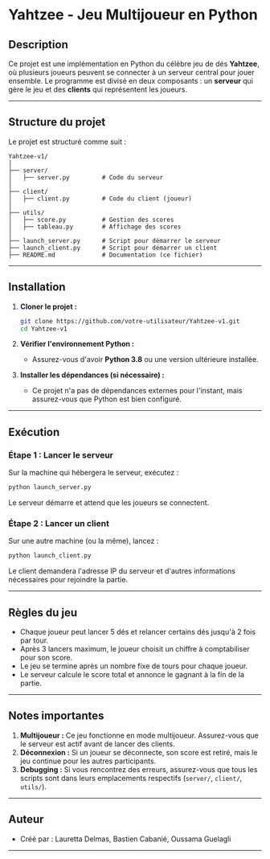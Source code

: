 # **Yahtzee - Jeu Multijoueur en Python**

## **Description**
Ce projet est une implémentation en Python du célèbre jeu de dés **Yahtzee**, où plusieurs joueurs peuvent se connecter à un serveur central pour jouer ensemble. Le programme est divisé en deux composants : un **serveur** qui gère le jeu et des **clients** qui représentent les joueurs.

---

## **Structure du projet**
Le projet est structuré comme suit :

```
Yahtzee-v1/
│
├── server/
│   ├── server.py         # Code du serveur
│
├── client/
│   ├── client.py         # Code du client (joueur)
│
├── utils/
│   ├── score.py          # Gestion des scores
│   ├── tableau.py        # Affichage des scores
│
├── launch_server.py      # Script pour démarrer le serveur
├── launch_client.py      # Script pour démarrer un client
├── README.md             # Documentation (ce fichier)
```

---

## **Installation**
1. **Cloner le projet :**
   ```bash
   git clone https://github.com/votre-utilisateur/Yahtzee-v1.git
   cd Yahtzee-v1
   ```

2. **Vérifier l'environnement Python :**
    - Assurez-vous d'avoir **Python 3.8** ou une version ultérieure installée.

3. **Installer les dépendances (si nécessaire) :**
    - Ce projet n'a pas de dépendances externes pour l'instant, mais assurez-vous que Python est bien configuré.

---

## **Exécution**

### **Étape 1 : Lancer le serveur**
Sur la machine qui hébergera le serveur, exécutez :
```bash
python launch_server.py
```
Le serveur démarre et attend que les joueurs se connectent.

### **Étape 2 : Lancer un client**
Sur une autre machine (ou la même), lancez :
```bash
python launch_client.py
```
Le client demandera l'adresse IP du serveur et d'autres informations nécessaires pour rejoindre la partie.

---

## **Règles du jeu**
- Chaque joueur peut lancer 5 dés et relancer certains dés jusqu'à 2 fois par tour.
- Après 3 lancers maximum, le joueur choisit un chiffre à comptabiliser pour son score.
- Le jeu se termine après un nombre fixe de tours pour chaque joueur.
- Le serveur calcule le score total et annonce le gagnant à la fin de la partie.

---

## **Notes importantes**
1. **Multijoueur :** Ce jeu fonctionne en mode multijoueur. Assurez-vous que le serveur est actif avant de lancer des clients.
2. **Déconnexion :** Si un joueur se déconnecte, son score est retiré, mais le jeu continue pour les autres participants.
3. **Debugging :** Si vous rencontrez des erreurs, assurez-vous que tous les scripts sont dans leurs emplacements respectifs (`server/`, `client/`, `utils/`).

---

## **Auteur**
- Créé par : Lauretta Delmas, Bastien Cabanié, Oussama Guelagli
---

